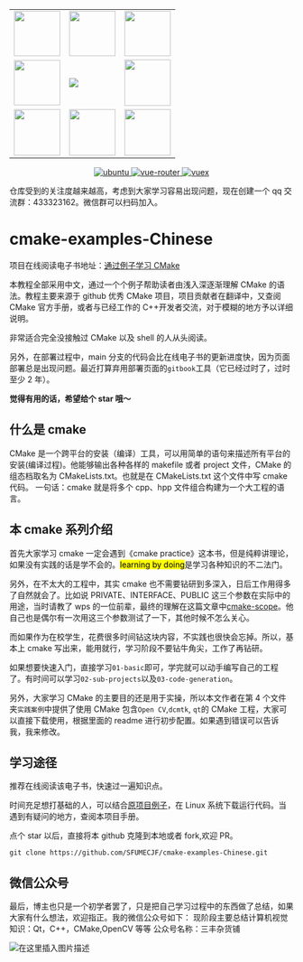 <table border="0" width="10%" align="center">
  <tr>
    <td><img src="https://img1.github.io/tmp/1.jpg" height="80" width="82"></td>
    <td><img src="https://img1.github.io/tmp/2.jpg" height="80" width="82"></td>
    <td><img src="https://img1.github.io/tmp/3.jpg" height="80" width="82"></td>
  </tr>
  <tr>
    <td><img src="https://img1.github.io/tmp/4.jpg" height="80" width="82"></td>
    <td><img src="https://img.shields.io/github/stars/SFUMECJF/cmake-examples-Chinese.svg?style=social"></td>
    <td><img src="https://img1.github.io/tmp/6.jpg" height="82" width="82"></td>
  </tr>
   <tr>
    <td><img src="https://img1.github.io/tmp/7.jpg" height="82" width="82"></td>
    <td><img src="https://img1.github.io/tmp/8.jpg" height="82" width="82"></td>
    <td><img src="https://img1.github.io/tmp/9.jpg" height="82" width="82"></td>
  </tr>
</table>

<p align="center">
  <a href="https://github.com/vuejs/vue">
    <img src="https://img.shields.io/badge/ubuntu-1604/1804/2004-brightgreen.svg" alt="ubuntu">
  </a>
  <a href="https://github.com/vuejs/vue-router">
    <img src="https://img.shields.io/badge/Language-C++--shell-brightred.svg" alt="vue-router">
  </a>
  <a href="https://github.com/vuejs/vuex">
    <img src="https://img.shields.io/badge/学习方式-在线阅读-brightgreen.svg" alt="vuex">
  </a>
</p>

仓库受到的关注度越来越高，考虑到大家学习容易出现问题，现在创建一个 qq 交流群：433323162。微信群可以扫码加入。

# cmake-examples-Chinese

项目在线阅读电子书地址：[通过例子学习 CMake](https://sfumecjf.github.io/cmake-examples-Chinese/)

本教程全部采用中文，通过一个个例子帮助读者由浅入深逐渐理解 CMake 的语法。教程主要来源于 github 优秀 CMake 项目，项目贡献者在翻译中，又查阅 CMake 官方手册，或者与已经工作的 C++开发者交流，对于模糊的地方予以详细说明。

非常适合完全没接触过 CMake 以及 shell 的人从头阅读。

另外，在部署过程中，main 分支的代码会比在线电子书的更新进度快，因为页面部署总是出现问题。最近打算弃用部署页面的`gitbook`工具（它已经过时了，过时至少 2 年）。

**觉得有用的话，希望给个 star 哦～**

## 什么是 cmake

CMake 是一个跨平台的安装（编译）工具，可以用简单的语句来描述所有平台的安装(编译过程)。他能够输出各种各样的 makefile 或者 project 文件，CMake 的组态档取名为 CMakeLists.txt。也就是在 CMakeLists.txt 这个文件中写 cmake 代码。
一句话：cmake 就是将多个 cpp、hpp 文件组合构建为一个大工程的语言。

## 本 cmake 系列介绍

首先大家学习 cmake 一定会遇到《cmake practice》这本书，但是纯粹讲理论，如果没有实践的话是学不会的。<mark>learning by doing</mark>是学习各种知识的不二法门。

另外，在不太大的工程中，其实 cmake 也不需要钻研到多深入，日后工作用得多了自然就会了。比如说 PRIVATE、INTERFACE、PUBLIC 这三个参数在实际中的用途，当时请教了 wps 的一位前辈，最终的理解在这篇文章中[cmake-scope](https://github.com/SFUMECJF/cmake-examples-Chinese/blob/main/CMake-scope.md)。他自己也是偶尔有一次用这三个参数测试了一下，其他时候不怎么关心。

而如果作为在校学生，花费很多时间钻这块内容，不实践也很快会忘掉。所以，基本上 cmake 写出来，能用就行，学习阶段不要钻牛角尖，工作了再钻研。

如果想要快速入门，直接学习`01-basic`即可，学完就可以动手编写自己的工程了。有时间可以学习`02-sub-projects`以及`03-code-generation`。

另外，大家学习 CMake 的主要目的还是用于实操，所以本文作者在第 4 个文件夹`实践案例`中提供了使用 CMake 包含`Open CV`,`dcmtk`, `qt`的 CMake 工程，大家可以直接下载使用，根据里面的 readme 进行初步配置。如果遇到错误可以告诉我，我来修改。

## 学习途径

推荐在线阅读该电子书，快速过一遍知识点。

时间充足想打基础的人，可以结合[原项目例子](https://github.com/ttroy50/cmake-examples)，在 Linux 系统下载运行代码。当遇到有疑问的地方，查阅本项目手册。

点个 star 以后，直接将本 github 克隆到本地或者 fork,欢迎 PR。

```shell
git clone https://github.com/SFUMECJF/cmake-examples-Chinese.git
```

## 微信公众号

最后，博主也只是一个初学者罢了，只是把自己学习过程中的东西做了总结，如果大家有什么想法，欢迎指正。我的微信公众号如下：
现阶段主要总结计算机视觉知识：Qt，C++，CMake,OpenCV 等等
公众号名称：三丰杂货铺

![在这里插入图片描述](https://img-blog.csdnimg.cn/20200529103009878.gif#pic_center)
